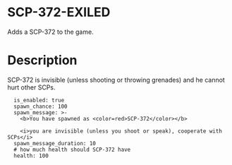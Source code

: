 # SCP-372-EXILED
Adds a SCP-372 to the game.
# Description
SCP-372 is invisible (unless shooting or throwing grenades) and he cannot hurt other SCPs.
```  # Whether or not this plugin is enabled.
  is_enabled: true
  spawn_chance: 100
  spawn_message: >-
    <b>You have spawned as <color=red>SCP-372</color></b>

    <i>you are invisible (unless you shoot or speak), cooperate with SCPs</i>
  spawn_message_duration: 10
  # how much health should SCP-372 have
  health: 100
